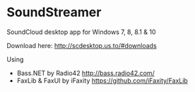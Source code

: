 # SoundStreamer
SoundCloud desktop app for Windows 7, 8, 8.1 &amp; 10

Download here: http://scdesktop.us.to/#downloads

Using
* Bass.NET by Radio42 http://bass.radio42.com/
* FaxLib & FaxUI by iFaxity https://github.com/iFaxity/FaxLib
